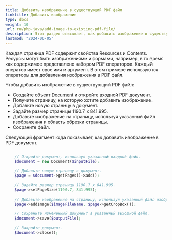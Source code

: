 ```yaml
---
title: Добавить изображение в существующий PDF файл
linktitle: Добавить изображение
type: docs
weight: 10
url: ru/php-java/add-image-to-existing-pdf-file/
description: Этот раздел описывает, как добавить изображение в существующий PDF файл с использованием PHP.
lastmod: "2024-06-05"
---
```


Каждая страница PDF содержит свойства Resources и Contents. Ресурсы могут быть изображениями и формами, например, в то время как содержимое представлено набором PDF операторов. Каждый оператор имеет свое имя и аргумент. В этом примере используются операторы для добавления изображения в PDF файл.

Чтобы добавить изображение в существующий PDF файл:

- Создайте объект [Document](https://reference.aspose.com/pdf/java/com.aspose.pdf/Document) и откройте входной PDF документ.
- Получите страницу, на которую хотите добавить изображение.
- Добавьте новую страницу в документ.
- Задайте размер страницы 1190.7 x 841.995.
- Добавьте изображение на страницу, используя указанный файл изображения и область обрезки страницы.
- Сохраните файл.

Следующий фрагмент кода показывает, как добавить изображение в PDF документ.

```php

    // Откройте документ, используя указанный входной файл.
    $document = new Document($inputFile);
    
    // Добавьте новую страницу в документ.
    $page = $document->getPages()->add();
    
    // Задайте размер страницы 1190.7 x 841.995.
    $page->setPageSize(1190.7, 841.995);
    
    // Добавьте изображение на страницу, используя указанный файл изображения и область обрезки страницы.
    $page->addImage($imageFileName, $page->getCropBox());
    
    // Сохраните измененный документ в указанный выходной файл.
    $document->save($outputFile);
    
    // Закройте документ.
    $document->close();
```